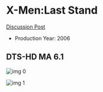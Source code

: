 # X-Men:Last Stand

[Discussion Post](https://www.avsforum.com/threads/bass-eq-for-filtered-movies.2995212/post-56861116)

* Production Year: 2006

## DTS-HD MA 6.1

![img 0](https://i.imgur.com/vgvTfD8.jpg)

![img 1](https://i.imgur.com/iRMuT5F.jpg)

